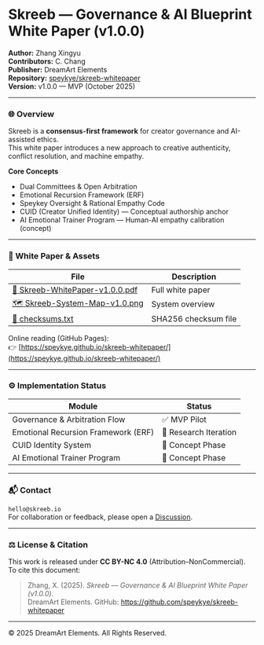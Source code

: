 # Skreeb — Governance & AI Blueprint White Paper (v1.0.0)

**Author:** Zhang Xingyu  
**Contributors:** C. Chang  
**Publisher:** DreamArt Elements  
**Repository:** [speykye/skreeb-whitepaper](https://github.com/speykye/skreeb-whitepaper)  
**Version:** v1.0.0 — MVP (October 2025)

---

### 🌐 Overview
Skreeb is a **consensus-first framework** for creator governance and AI-assisted ethics.  
This white paper introduces a new approach to creative authenticity, conflict resolution, and machine empathy.

**Core Concepts**
- Dual Committees & Open Arbitration  
- Emotional Recursion Framework (ERF)  
- Speykey Oversight & Rational Empathy Code  
- CUID (Creator Unified Identity) — Conceptual authorship anchor  
- AI Emotional Trainer Program — Human-AI empathy calibration (concept)

---

### 📄 White Paper & Assets
| File | Description |
|------|--------------|
| [📘 Skreeb-WhitePaper-v1.0.0.pdf](https://github.com/speykye/skreeb-whitepaper/releases/download/v1.0.0/Skreeb-WhitePaper-v1.0.0.pdf) | Full white paper |
| [🗺️ Skreeb-System-Map-v1.0.png](https://github.com/speykye/skreeb-whitepaper/releases/download/v1.0.0/Skreeb-System-Map.png) | System overview |
| [📜 checksums.txt](https://github.com/speykye/skreeb-whitepaper/releases/download/v1.0.0/checksums.txt) | SHA256 checksum file |

Online reading (GitHub Pages):  
👉 [https://speykye.github.io/skreeb-whitepaper/](https://speykye.github.io/skreeb-whitepaper/)

---

### ⚙️ Implementation Status
| Module | Status |
|--------|--------|
| Governance & Arbitration Flow | ✅ MVP Pilot |
| Emotional Recursion Framework (ERF) | 🔬 Research Iteration |
| CUID Identity System | 🧪 Concept Phase |
| AI Emotional Trainer Program | 🧪 Concept Phase |

---

### 📬 Contact
`hello@skreeb.io`  
For collaboration or feedback, please open a [Discussion](https://github.com/speykye/skreeb-whitepaper/discussions).

---

### ⚖️ License & Citation
This work is released under **CC BY-NC 4.0** (Attribution–NonCommercial).  
To cite this document:

> Zhang, X. (2025). *Skreeb — Governance & AI Blueprint White Paper (v1.0.0)*.  
> DreamArt Elements. GitHub: https://github.com/speykye/skreeb-whitepaper

---

© 2025 DreamArt Elements. All Rights Reserved.
